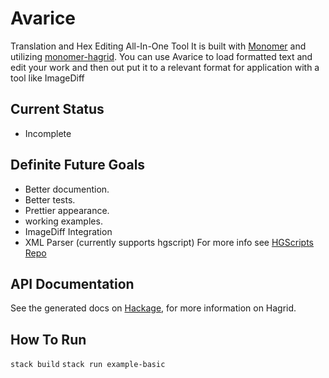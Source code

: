 # Avarice
Translation and Hex Editing All-In-One Tool It is built with [Monomer](https://github.com/fjvallarino/monomer) 
and utilizing [monomer-hagrid](https://github.com/Dretch/monomer-hagrid). You can use Avarice to load formatted
text and edit your work and then out put it to a relevant format for application with a tool like ImageDiff

## Current Status
- Incomplete

## Definite Future Goals
- Better documention.
- Better tests.
- Prettier appearance.
- working examples.
- ImageDiff Integration
- XML Parser (currently supports hgscript) For more info see [HGScripts Repo](https://github.com/HungryGhostsFanTranslation/hgscripts)

## API Documentation
See the generated docs on [Hackage](https://hackage.haskell.org/package/monomer-hagrid), for more information on Hagrid.

## How To Run
`stack build`
`stack run example-basic`